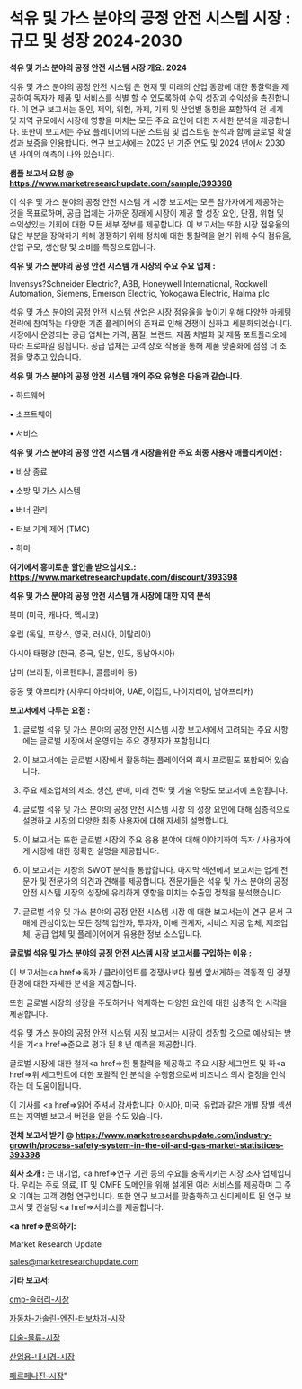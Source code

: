 # 석유 및 가스 분야의 공정 안전 시스템 시장 : 규모 및 성장 2024-2030

<strong>석유 및 가스 분야의 공정 안전 시스템 시장 개요: 2024</strong>

석유 및 가스 분야의 공정 안전 시스템 은 현재 및 미래의 산업 동향에 대한 통찰력을 제공하여 독자가 제품 및 서비스를 식별 할 수 있도록하여 수익 성장과 수익성을 촉진합니다. 이 연구 보고서는 동인, 제약, 위협, 과제, 기회 및 산업별 동향을 포함하여 전 세계 및 지역 규모에서 시장에 영향을 미치는 모든 주요 요인에 대한 자세한 분석을 제공합니다. 또한이 보고서는 주요 플레이어의 다운 스트림 및 업스트림 분석과 함께 글로벌 확실성과 보증을 인용합니다. 연구 보고서에는 2023 년 기준 연도 및 2024 년에서 2030 년 사이의 예측이 나와 있습니다.



<strong>샘플 보고서 요청 @ <a href=https://www.marketresearchupdate.com/sample/393398>https://www.marketresearchupdate.com/sample/393398</a></strong>

이 석유 및 가스 분야의 공정 안전 시스템 개 시장 보고서는 모든 참가자에게 제공하는 것을 목표로하며, 공급 업체는 가까운 장래에 시장이 제공 할 성장 요인, 단점, 위협 및 수익성있는 기회에 대한 모든 세부 정보를 제공합니다. 이 보고서는 또한 시장 점유율의 많은 부분을 장악하기 위해 경쟁하기 위해 정치에 대한 통찰력을 얻기 위해 수익 점유율, 산업 규모, 생산량 및 소비를 특징으로합니다.



<strong>석유 및 가스 분야의 공정 안전 시스템 개 시장의 주요 주요 업체 :</strong>

Invensys?Schneider Electric?, ABB, Honeywell International, Rockwell Automation, Siemens, Emerson Electric, Yokogawa Electric, Halma plc

석유 및 가스 분야의 공정 안전 시스템 산업은 시장 점유율을 높이기 위해 다양한 마케팅 전략에 참여하는 다양한 기존 플레이어의 존재로 인해 경쟁이 심하고 세분화되었습니다. 시장에서 운영되는 공급 업체는 가격, 품질, 브랜드, 제품 차별화 및 제품 포트폴리오에 따라 프로파일 링됩니다. 공급 업체는 고객 상호 작용을 통해 제품 맞춤화에 점점 더 초점을 맞추고 있습니다.



<strong>석유 및 가스 분야의 공정 안전 시스템 개의 주요 유형은 다음과 같습니다.</strong>

• 하드웨어

• 소프트웨어

• 서비스



<strong>석유 및 가스 분야의 공정 안전 시스템 개 시장을위한 주요 최종 사용자 애플리케이션 :</strong>

• 비상 종료

• 소방 및 가스 시스템

• 버너 관리

• 터보 기계 제어 (TMC)

• 하마



<strong>여기에서 흥미로운 할인을 받으십시오.: <a href=https://www.marketresearchupdate.com/discount/393398>https://www.marketresearchupdate.com/discount/393398</a></strong>



<strong>석유 및 가스 분야의 공정 안전 시스템 개 시장에 대한 지역 분석</strong>

북미 (미국, 캐나다, 멕시코)

유럽 (독일, 프랑스, 영국, 러시아, 이탈리아)

아시아 태평양 (한국, 중국, 일본, 인도, 동남아시아)

남미 (브라질, 아르헨티나, 콜롬비아 등)

중동 및 아프리카 (사우디 아라비아, UAE, 이집트, 나이지리아, 남아프리카)



<strong>보고서에서 다루는 요점 :</strong>

1. 글로벌 석유 및 가스 분야의 공정 안전 시스템 시장 보고서에서 고려되는 주요 사항에는 글로벌 시장에서 운영되는 주요 경쟁자가 포함됩니다.

2. 이 보고서에는 글로벌 시장에서 활동하는 플레이어의 회사 프로필도 포함되어 있습니다.

3. 주요 제조업체의 제조, 생산, 판매, 미래 전략 및 기술 역량도 보고서에 포함됩니다.

4. 글로벌 석유 및 가스 분야의 공정 안전 시스템 시장 의 성장 요인에 대해 심층적으로 설명하고 시장의 다양한 최종 사용자에 대해 자세히 설명합니다.

5. 이 보고서는 또한 글로벌 시장의 주요 응용 분야에 대해 이야기하여 독자 / 사용자에게 시장에 대한 정확한 설명을 제공합니다.

6. 이 보고서는 시장의 SWOT 분석을 통합합니다. 마지막 섹션에서 보고서는 업계 전문가 및 전문가의 의견과 견해를 제공합니다. 전문가들은 석유 및 가스 분야의 공정 안전 시스템 시장의 성장에 유리하게 영향을 미치는 수출입 정책을 분석했습니다.

7. 글로벌 석유 및 가스 분야의 공정 안전 시스템 시장 에 대한 보고서는이 연구 문서 구매에 관심이있는 모든 정책 입안자, 투자자, 이해 관계자, 서비스 제공 업체, 제조업체, 공급 업체 및 플레이어에게 유용한 정보 소스입니다.



<strong>글로벌 석유 및 가스 분야의 공정 안전 시스템 시장 보고서를 구입하는 이유 :</strong>

이 보고서는<a href=>독자 / 클</a>라이언트를 경쟁사보다 훨씬 앞서게하는 역동적 인 경쟁 환경에 대한 자세한 분석을 제공합니다.

또한 글로벌 시장의 성장을 주도하거나 억제하는 다양한 요인에 대한 심층적 인 시각을 제공합니다.

석유 및 가스 분야의 공정 안전 시스템 시장 보고서는 시장이 성장할 것으로 예상되는 방식을 기<a href=>준으로</a> 평가 된 8 년 예측을 제공합니다.

글로벌 시장에 대한 철저<a href=>한 통찰력</a>을 제공하고 주요 시장 세그먼트 및 하<a href=>위 세그</a>먼트에 대한 포괄적 인 분석을 수행함으로써 비즈니스 의사 결정을 인식하는 데 도움이됩니다.

이 기사를 <a href=>읽어 주</a>셔서 감사합니다. 아시아, 미국, 유럽과 같은 개별 장별 섹션 또는 지역별 보고서 버전을 얻을 수도 있습니다.



<strong>전체 보고서 받기 @ <a href=https://www.marketresearchupdate.com/industry-growth/process-safety-system-in-the-oil-and-gas-market-statistices-393398>https://www.marketresearchupdate.com/industry-growth/process-safety-system-in-the-oil-and-gas-market-statistices-393398</a></strong>



<strong>회사 소개 :</strong>
는 대기업, <a href=>연구 기</a>관 등의 수요를 충족시키는 시장 조사 업체입니다. 우리는 주로 의료, IT 및 CMFE 도메인을 위해 설계된 여러 서비스를 제공하며 그 주요 기여는 고객 경험 연구입니다. 또한 연구 보고서를 맞춤화하고 신디케이트 된 연구 보고서 및 컨설팅 <a href=>서비</a>스를 제공합니다.



<strong><a href=>문의하기:</a></strong>

Market Research Update

sales@marketresearchupdate.com



<strong>기타 보고서:</strong>

<a href=https://www.linkedin.com/pulse/cmp-슬러리-시장-경쟁-분석-및-성장-잠재력-2029-survey-savvy-insights-360-analysis/>cmp-슬러리-시장</a>

<a href=https://www.linkedin.com/pulse/자동차-가솔린-엔진-터보차저-시장-규모-및-성장-2023-survey-spotlight-pro-24-analysis-z50hf/>자동차-가솔린-엔진-터보차저-시장</a>

<a href=https://www.linkedin.com/pulse/미술-물류-시장-세분화-연구-및-목표-고객2029년-data-dive-diaries-24-analysis-j6asf/>미술-물류-시장</a>

<a href=https://www.linkedin.com/pulse/산업용-내시경-시장-현재-및-미래-성장-2030-analytics-avenue-adventures-24-ana-rv4rf/>산업용-내시경-시장</a>

<a href=https://www.linkedin.com/pulse/페르페나진-시장-규모-및-성장-2023-analytics-alchemy-360-analysis-zhbuf/>페르페나진-시장</a>"
